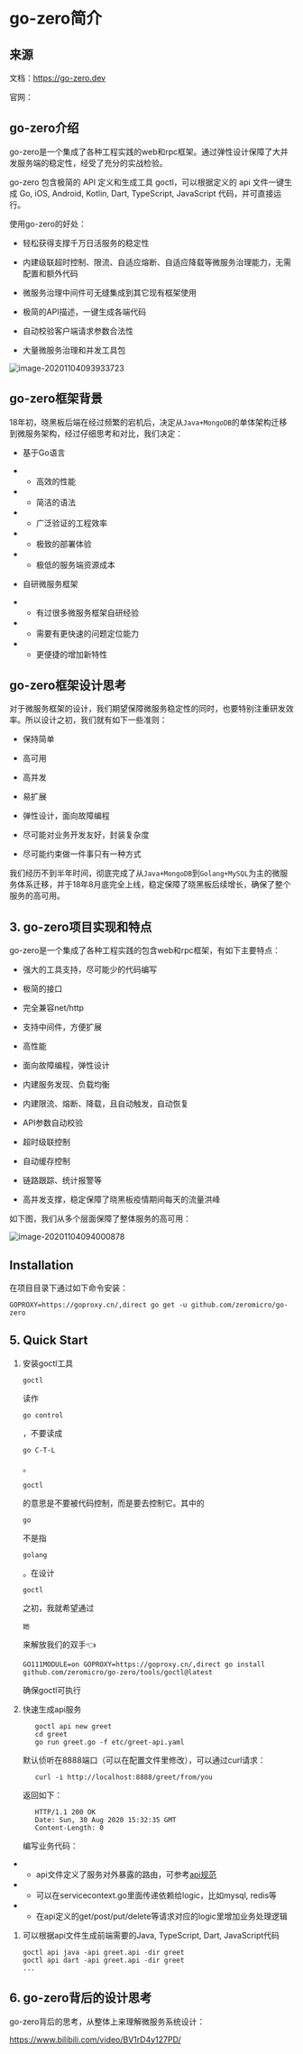 # go-zero简介

## 来源

文档：https://go-zero.dev

官网：

## go-zero介绍

go-zero是一个集成了各种工程实践的web和rpc框架。通过弹性设计保障了大并发服务端的稳定性，经受了充分的实战检验。

go-zero 包含极简的 API 定义和生成工具 goctl，可以根据定义的 api 文件一键生成 Go, iOS, Android, Kotlin, Dart, TypeScript, JavaScript 代码，并可直接运行。

使用go-zero的好处：

- 轻松获得支撑千万日活服务的稳定性

- 内建级联超时控制、限流、自适应熔断、自适应降载等微服务治理能力，无需配置和额外代码

- 微服务治理中间件可无缝集成到其它现有框架使用

- 极简的API描述，一键生成各端代码

- 自动校验客户端请求参数合法性
- 大量微服务治理和并发工具包

![image-20201104093933723](images/image-20201104093933723.png)

## go-zero框架背景

18年初，晓黑板后端在经过频繁的宕机后，决定从`Java+MongoDB`的单体架构迁移到微服务架构，经过仔细思考和对比，我们决定：



- 基于Go语言

- - 高效的性能

- - 简洁的语法

- - 广泛验证的工程效率

- - 极致的部署体验

- - 极低的服务端资源成本

- 自研微服务框架

- - 有过很多微服务框架自研经验

- - 需要有更快速的问题定位能力

- - 更便捷的增加新特性



## go-zero框架设计思考

对于微服务框架的设计，我们期望保障微服务稳定性的同时，也要特别注重研发效率。所以设计之初，我们就有如下一些准则：

- 保持简单

- 高可用

- 高并发

- 易扩展

- 弹性设计，面向故障编程

- 尽可能对业务开发友好，封装复杂度

- 尽可能约束做一件事只有一种方式

我们经历不到半年时间，彻底完成了从`Java+MongoDB`到`Golang+MySQL`为主的微服务体系迁移，并于18年8月底完全上线，稳定保障了晓黑板后续增长，确保了整个服务的高可用。

## 3. go-zero项目实现和特点

go-zero是一个集成了各种工程实践的包含web和rpc框架，有如下主要特点：

- 强大的工具支持，尽可能少的代码编写

- 极简的接口

- 完全兼容net/http

- 支持中间件，方便扩展

- 高性能

- 面向故障编程，弹性设计

- 内建服务发现、负载均衡

- 内建限流、熔断、降载，且自动触发，自动恢复

- API参数自动校验

- 超时级联控制

- 自动缓存控制

- 链路跟踪、统计报警等

- 高并发支撑，稳定保障了晓黑板疫情期间每天的流量洪峰

如下图，我们从多个层面保障了整体服务的高可用：

![image-20201104094000878](images/image-20201104094000878.png)

## Installation

在项目目录下通过如下命令安装：



```
GOPROXY=https://goproxy.cn/,direct go get -u github.com/zeromicro/go-zero
```



## 5. Quick Start

1. 安装goctl工具

   ```
   goctl
   ```

   读作

   ```
   go control
   ```

   ，不要读成

   ```
   go C-T-L
   ```

   。

   ```
   goctl
   ```

   的意思是不要被代码控制，而是要去控制它。其中的

   ```
   go
   ```

   不是指

   ```
   golang
   ```

   。在设计

   ```
   goctl
   ```

   之初，我就希望通过

   ```
   她
   ```

   来解放我们的双手👈

   ```
   GO111MODULE=on GOPROXY=https://goproxy.cn/,direct go install github.com/zeromicro/go-zero/tools/goctl@latest
   ```

   确保goctl可执行

2. 快速生成api服务

   ```
      goctl api new greet
      cd greet
      go run greet.go -f etc/greet-api.yaml
   ```

   默认侦听在8888端口（可以在配置文件里修改），可以通过curl请求：

   ```
      curl -i http://localhost:8888/greet/from/you
   ```

   返回如下：

   ```
      HTTP/1.1 200 OK
      Date: Sun, 30 Aug 2020 15:32:35 GMT
      Content-Length: 0
   ```

   编写业务代码：

- - api文件定义了服务对外暴露的路由，可参考[api规范](https://github.com/zeromicro/zero-doc/blob/main/doc/goctl.md)

- - 可以在servicecontext.go里面传递依赖给logic，比如mysql, redis等

- - 在api定义的get/post/put/delete等请求对应的logic里增加业务处理逻辑

1. 可以根据api文件生成前端需要的Java, TypeScript, Dart, JavaScript代码

   ```
   goctl api java -api greet.api -dir greet
   goctl api dart -api greet.api -dir greet
   ...
   ```



## 6. go-zero背后的设计思考

go-zero背后的思考，从整体上来理解微服务系统设计：

https://www.bilibili.com/video/BV1rD4y127PD/
